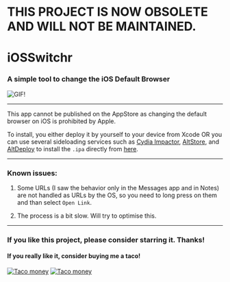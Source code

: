 # THIS PROJECT IS NOW OBSOLETE AND WILL NOT BE MAINTAINED.


# iOSSwitchr
### A simple tool to change the iOS Default Browser

![GIF!](https://media.giphy.com/media/SURDoJI3yRCk7utlLh/giphy.gif)
___

This app cannot be published on the AppStore as changing the default browser on iOS is prohibited by Apple.

To install, you either deploy it by yourself to your device from Xcode OR you can use several sideloading services such as [Cydia Impactor](http://www.cydiaimpactor.com/), [AltStore](https://altstore.io), and [AltDeploy](https://github.com/pixelomer/AltDeploy) to install the `.ipa` directly from [here](https://github.com/trusk89/iOSSwitchr/releases).

___

### Known issues:

1. Some URLs (I saw the behavior only in the Messages app and in Notes) are not handled as URLs by the OS, so you need to long press on them and than select `Open Link`.

2. The process is a bit slow. Will try to optimise this.
___

### If you like this project, please consider starring it. Thanks!

#### If you really like it, consider buying me a taco!

[![Taco money](https://img.shields.io/badge/Donate-PayPal-green.svg)](https://www.paypal.com/cgi-bin/webscr?cmd=_donations&business=J3Z3SVTJ72GJL&currency_code=EUR&source=url)
[![Taco money](https://img.shields.io/badge/patreon-donate-yellow.svg)](https://www.patreon.com/bePatron?u=4249937)

